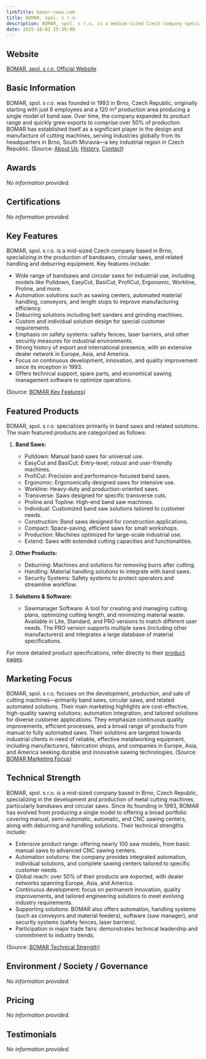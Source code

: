 ```yaml
---
linkTitle: bomar-saws.com
title: BOMAR, spol. s r.o.
description: BOMAR, spol. s r.o. is a medium-sized Czech company specializing in the development and production of cutting machines, particularly band saws, with a lengthy history of innovation and export.
date: 2025-10-03 15:39:00
---
```


## Website

[BOMAR, spol. s r.o. Official Website](https://bomar-saws.com)

## Basic Information

BOMAR, spol. s r.o. was founded in 1993 in Brno, Czech Republic, originally starting with just 6 employees and a 120 m² production area producing a single model of band saw. Over time, the company expanded its product range and quickly grew exports to comprise over 50% of production. BOMAR has established itself as a significant player in the design and manufacture of cutting machines, serving industries globally from its headquarters in Brno, South Moravia—a key industrial region in Czech Republic.
(Source: [About Us](https://bomar-saws.com/company/about-us.html), [History](https://bomar-saws.com/company/history.html), [Contact](https://bomar-saws.com/contact.html))

## Awards

*No information provided.*

## Certifications

*No information provided.*

## Key Features

BOMAR, spol. s r.o. is a mid-sized Czech company based in Brno, specializing in the production of bandsaws, circular saws, and related handling and deburring equipment. Key features include:

- Wide range of bandsaws and circular saws for industrial use, including models like Pulldown, EasyCut, BasiCut, ProfiCut, Ergonomic, Workline, Proline, and more.
- Automation solutions such as sawing centers, automated material handling, conveyors, and length stops to improve manufacturing efficiency.
- Deburring solutions including belt sanders and grinding machines.
- Custom and individual solution design for special customer requirements.
- Emphasis on safety systems: safety fences, laser barriers, and other security measures for industrial environments.
- Strong history of export and international presence, with an extensive dealer network in Europe, Asia, and America.
- Focus on continuous development, innovation, and quality improvement since its inception in 1993.
- Offers technical support, spare parts, and economical sawing management software to optimize operations.

(Source: [BOMAR Key Features](https://bomar-saws.com))

## Featured Products

BOMAR, spol. s r.o. specializes primarily in band saws and related solutions. The main featured products are categorized as follows:

1. **Band Saws:**
   - Pulldown: Manual band saws for universal use.
   - EasyCut and BasiCut: Entry-level, robust and user-friendly machines.
   - ProfiCut: Precision and performance-focused band saws.
   - Ergonomic: Ergonomically designed saws for intensive use.
   - Workline: Heavy-duty and production-oriented saws.
   - Transverse: Saws designed for specific transverse cuts.
   - Proline and Topline: High-end band saw machines.
   - Individual: Customized band saw solutions tailored to customer needs.
   - Construction: Band saws designed for construction applications.
   - Compact: Space-saving, efficient saws for small workshops.
   - Production: Machines optimized for large-scale industrial use.
   - Extend: Saws with extended cutting capacities and functionalities.

2. **Other Products:**
   - Deburring: Machines and solutions for removing burrs after cutting.
   - Handling: Material handling solutions to integrate with band saws.
   - Security Systems: Safety systems to protect operators and streamline workflow.

3. **Solutions & Software:**
   - Sawmanager Software: A tool for creating and managing cutting plans, optimizing cutting length, and minimizing material waste. Available in Lite, Standard, and PRO versions to match different user needs. The PRO version supports multiple saws (including other manufacturers) and integrates a large database of material specifications.

For more detailed product specifications, refer directly to their [product pages](https://bomar-saws.com/products-band-saws/itemlist/category/2-bomar-saws.html).

## Marketing Focus

BOMAR, spol. s r.o. focuses on the development, production, and sale of cutting machines—primarily band saws, circular saws, and related automated solutions. Their main marketing highlights are cost-effective, high-quality sawing solutions; automation integration; and tailored solutions for diverse customer applications. They emphasize continuous quality improvements, efficient processes, and a broad range of products from manual to fully automated saws. Their solutions are targeted towards industrial clients in need of reliable, effective metalworking equipment, including manufacturers, fabrication shops, and companies in Europe, Asia, and America seeking durable and innovative sawing technologies.
(Source: [BOMAR Marketing Focus](https://bomar-saws.com/))

## Technical Strength

BOMAR, spol. s r.o. is a mid-sized company based in Brno, Czech Republic, specializing in the development and production of metal cutting machines, particularly bandsaws and circular saws. Since its founding in 1993, BOMAR has evolved from producing a single model to offering a broad portfolio covering manual, semi-automatic, automatic, and CNC sawing centers, along with deburring and handling solutions. Their technical strengths include:

- Extensive product range: offering nearly 100 saw models, from basic manual saws to advanced CNC sawing centers.
- Automation solutions: the company provides integrated automation, individual solutions, and complete sawing centers tailored to specific customer needs.
- Global reach: over 50% of their products are exported, with dealer networks spanning Europe, Asia, and America.
- Continuous development: focus on permanent innovation, quality improvements, and tailored engineering solutions to meet evolving industry requirements.
- Supporting solutions: BOMAR also offers automation, handling systems (such as conveyors and material feeders), software (saw manager), and security systems (safety fences, laser barriers).
- Participation in major trade fairs: demonstrates technical leadership and commitment to industry trends.

(Source: [BOMAR Technical Strength](https://bomar-saws.com/))

## Environment / Society / Governance

*No information provided.*

## Pricing

*No information provided.*

## Testimonials

*No information provided.*